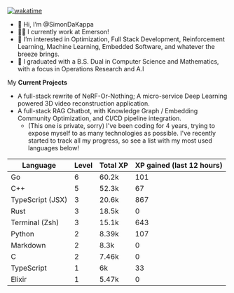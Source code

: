
[![wakatime](https://wakatime.com/badge/user/50e6c678-94a9-4739-af51-360aeb113c51.svg)](https://wakatime.com/@50e6c678-94a9-4739-af51-360aeb113c51)

- 👋 Hi, I’m @SimonDaKappa
- 🧑‍💼 I currently work at Emerson!
- 👀 I’m interested in Optimization, Full Stack Development, Reinforcement Learning, Machine Learning, Embedded Software, and whatever the breeze brings.
- 🌱 I graduated with a B.S. Dual in Computer Science and Mathematics, with a focus in Operations Research and A.I

My **Current Projects** 
- A full-stack rewrite of NeRF-Or-Nothing; A micro-service Deep Learning powered 3D video reconstruction application.
- A full-stack RAG Chatbot, with Knowledge Graph / Embedding Community Optimization, and CI/CD pipeline integration.
  - (This one is private, sorry)
I've been coding for 4 years, trying to expose myself to as many technologies as possible. I've recently started to track all my progress, so see
a list with my most used languages below!

| Language | Level | Total XP | XP gained (last 12 hours) |
| --- | --- | --- | --- |
| Go | 6 | 60.2k | 101 |
| C++ | 5 | 52.3k | 67 |
| TypeScript (JSX) | 3 | 20.6k | 867 |
| Rust | 3 | 18.5k | 0 |
| Terminal (Zsh) | 3 | 15.1k | 643 |
| Python | 2 | 8.39k | 107 |
| Markdown | 2 | 8.3k | 0 |
| C | 2 | 7.46k | 0 |
| TypeScript | 1 | 6k | 33 |
| Elixir | 1 | 5.47k | 0 |